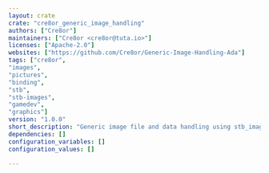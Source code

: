```yaml
---
layout: crate
crate: "cre8or_generic_image_handling"
authors: ["Cre8or"]
maintainers: ["Cre8or <cre8or@tuta.io>"]
licenses: ["Apache-2.0"]
websites: ["https://github.com/Cre8or/Generic-Image-Handling-Ada"]
tags: ["cre8or",
"images",
"pictures",
"binding",
"stb",
"stb-images",
"gamedev",
"graphics"]
version: "1.0.0"
short_description: "Generic image file and data handling using stb_images"
dependencies: []
configuration_variables: []
configuration_values: []

---
```



